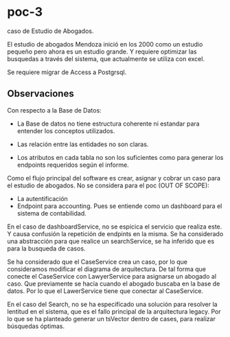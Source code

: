 # poc-3
caso de Estudio de Abogados.

El estudio de abogados Mendoza inició en los 2000 como un estudio pequeño 
pero ahora es un estudio grande. Y requiere optimizar las busquedas a través del sistema, que actualmente se utiliza con excel.

Se requiere migrar de Access a Postgrsql.

## Observaciones


Con respecto a la Base de Datos:

- La Base de datos no tiene estructura coherente ni estandar para entender los conceptos utilizados.

- Las relación entre las entidades no son claras.

- Los atributos en cada tabla no son los suficientes como para generar los endpoints requeridos según el informe.

Como el flujo principal del software es crear, asignar y cobrar un caso para el estudio de abogados. No se considera para el poc (OUT OF SCOPE):

- La autentificación
- Endpoint para accounting. Pues se entiende como un dashboard para el sistema de contabilidad.

En el caso de dashboardService, no se espicica el servicio que realiza este. Y causa confusión la repetición de endpints en la misma. Se ha considerado una abstracción para que realice un searchService, se ha inferido que es para la busqueda de casos.

Se ha considerado que el CaseService crea un caso, por lo que consideramos modificar el diagrama de arquitectura. De tal forma que conecte el CaseService con LawyerService para asignarse un abogado al caso. Que previamente se hacía cuando el abogado buscaba en la base de datos. Por lo que el LawerService tiene que conectar al CaseService.

En el caso del Search, no se ha especifícado una solución para resolver la lentitud en el sistema, que es el fallo principal de la arquitectura legacy. Por lo que se ha planteado generar un tsVector dentro de cases, para realizar búsquedas óptimas.